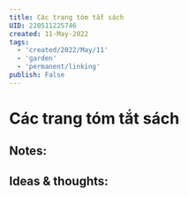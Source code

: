 ```yaml
---
title: Các trang tóm tắt sách
UID: 220511225746
created: 11-May-2022
tags:
  - 'created/2022/May/11'
  - 'garden'
  - 'permanent/linking'
publish: False
---
```

# Các trang tóm tắt sách

## Notes:


## Ideas & thoughts:


